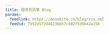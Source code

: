 ```yaml
---
title: 程序员风筝 Blog
params:
  feedlink: https://moonkite.cn/blog/rss.xml
  feedid: 7952457394623bb57c482f5d6b42a158
---
```


